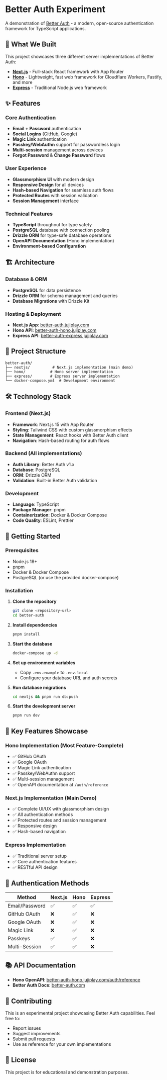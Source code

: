 # Better Auth Experiment

A demonstration of [Better Auth](https://www.better-auth.com) - a modern, open-source authentication framework for TypeScript applications.

## 🚀 What We Built

This project showcases three different server implementations of Better Auth:

- **[Next.js](https://nextjs.org)** - Full-stack React framework with App Router
- **[Hono](https://hono.dev)** - Lightweight, fast web framework for Cloudflare Workers, Fastify, and more
- **[Express](https://expressjs.com)** - Traditional Node.js web framework

## ✨ Features

### Core Authentication
- **Email + Password** authentication
- **Social Logins** (GitHub, Google)
- **Magic Link** authentication
- **Passkey/WebAuthn** support for passwordless login
- **Multi-session** management across devices
- **Forgot Password** & **Change Password** flows

### User Experience
- **Glassmorphism UI** with modern design
- **Responsive Design** for all devices
- **Hash-based Navigation** for seamless auth flows
- **Protected Routes** with session validation
- **Session Management** interface

### Technical Features
- **TypeScript** throughout for type safety
- **PostgreSQL** database with connection pooling
- **Drizzle ORM** for type-safe database operations
- **OpenAPI Documentation** (Hono implementation)
- **Environment-based Configuration**

## 🏗️ Architecture

### Database & ORM
- **PostgreSQL** for data persistence
- **Drizzle ORM** for schema management and queries
- **Database Migrations** with Drizzle Kit

### Hosting & Deployment
- **Next.js App**: [better-auth.jujiplay.com](https://better-auth.jujiplay.com)
- **Hono API**: [better-auth-hono.jujiplay.com](https://better-auth-hono.jujiplay.com)
- **Express API**: [better-auth-express.jujiplay.com](https://better-auth-express.jujiplay.com)

## 📁 Project Structure

```
better-auth/
├── nextjs/          # Next.js implementation (main demo)
├── hono/           # Hono server implementation
├── express/        # Express server implementation
└── docker-compose.yml  # Development environment
```

## 🛠️ Technology Stack

### Frontend (Next.js)
- **Framework**: Next.js 15 with App Router
- **Styling**: Tailwind CSS with custom glassmorphism effects
- **State Management**: React hooks with Better Auth client
- **Navigation**: Hash-based routing for auth flows

### Backend (All implementations)
- **Auth Library**: Better Auth v1.x
- **Database**: PostgreSQL
- **ORM**: Drizzle ORM
- **Validation**: Built-in Better Auth validation

### Development
- **Language**: TypeScript
- **Package Manager**: pnpm
- **Containerization**: Docker & Docker Compose
- **Code Quality**: ESLint, Prettier

## 🚀 Getting Started

### Prerequisites
- Node.js 18+
- pnpm
- Docker & Docker Compose
- PostgreSQL (or use the provided docker-compose)

### Installation

1. **Clone the repository**
   ```bash
   git clone <repository-url>
   cd better-auth
   ```

2. **Install dependencies**
   ```bash
   pnpm install
   ```

3. **Start the database**
   ```bash
   docker-compose up -d
   ```

4. **Set up environment variables**
   - Copy `.env.example` to `.env.local`
   - Configure your database URL and auth secrets

5. **Run database migrations**
   ```bash
   cd nextjs && pnpm run db:push
   ```

6. **Start the development server**
   ```bash
   pnpm run dev
   ```

## 🎯 Key Features Showcase

### Hono Implementation (Most Feature-Complete)
- ✅ GitHub OAuth
- ✅ Google OAuth
- ✅ Magic Link authentication
- ✅ Passkey/WebAuthn support
- ✅ Multi-session management
- ✅ OpenAPI documentation at `/auth/reference`

### Next.js Implementation (Main Demo)
- ✅ Complete UI/UX with glassmorphism design
- ✅ All authentication methods
- ✅ Protected routes and session management
- ✅ Responsive design
- ✅ Hash-based navigation

### Express Implementation
- ✅ Traditional server setup
- ✅ Core authentication features
- ✅ RESTful API design

## 🔐 Authentication Methods

| Method | Next.js | Hono | Express |
|--------|---------|------|---------|
| Email/Password | ✅ | ✅ | ✅ |
| GitHub OAuth | ❌ | ✅ | ❌ |
| Google OAuth | ❌ | ✅ | ❌ |
| Magic Link | ❌ | ✅ | ❌ |
| Passkeys | ✅ | ✅ | ❌ |
| Multi-Session | ✅ | ✅ | ❌ |

## 📚 API Documentation

- **Hono OpenAPI**: [better-auth-hono.jujiplay.com/auth/reference](https://better-auth-hono.jujiplay.com/auth/reference)
- **Better Auth Docs**: [better-auth.com](https://www.better-auth.com)

## 🤝 Contributing

This is an experimental project showcasing Better Auth capabilities. Feel free to:

- Report issues
- Suggest improvements
- Submit pull requests
- Use as reference for your own implementations

## 📄 License

This project is for educational and demonstration purposes.

